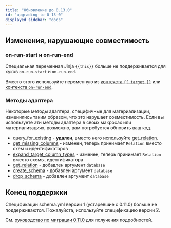 ```yaml
---
title: "Обновление до 0.13.0"
id: "upgrading-to-0-13-0"
displayed_sidebar: "docs"
---
```


## Изменения, нарушающие совместимость

### on-run-start и on-run-end

Специальная переменная Jinja `{{this}}` больше не поддерживается для хуков `on-run-start` и `on-run-end`.

Вместо этого используйте переменную из [контекста `{{ target }}`](/reference/dbt-jinja-functions/target) или [контекста `on-run-end`](/reference/dbt-jinja-functions/on-run-end-context).

### Методы адаптера

Некоторые методы адаптера, специфичные для материализации, изменились таким образом, что это нарушает совместимость. Если вы используете эти методы адаптера в своих макросах или <Term id="materialization">материализациях</Term>, возможно, вам потребуется обновить ваш код.
  - query_for_existing - **удален**, вместо него используйте [get_relation](/reference/dbt-jinja-functions/adapter#get_relation).
  - [get_missing_columns](/reference/dbt-jinja-functions/adapter#get_missing_columns) - изменен, теперь принимает `Relation` вместо схем и идентификаторов
  - [expand_target_column_types](/reference/dbt-jinja-functions/adapter#expand_target_column_types) - изменен, теперь принимает `Relation` вместо схемы, идентификатора
  - [get_relation](/reference/dbt-jinja-functions/adapter#get_relation) - добавлен аргумент `database`
  - [create_schema](/reference/dbt-jinja-functions/adapter#create_schema) - добавлен аргумент `database`
  - [drop_schema](/reference/dbt-jinja-functions/adapter#drop_schema) - добавлен аргумент `database`

## Конец поддержки

Спецификации schema.yml версии 1 (устаревшие с 0.11.0) больше не поддерживаются. Пожалуйста, используйте спецификацию версии 2.

См. [руководство по миграции 0.11.0](upgrading-to-0-11-0.md#schemayml-v2-syntax) для получения подробностей.